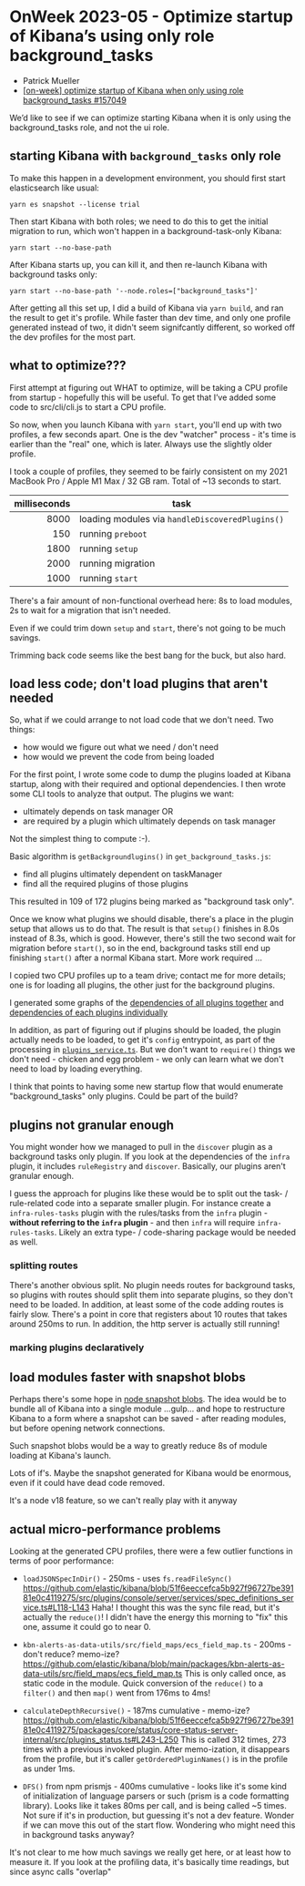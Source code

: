 # OnWeek 2023-05 - Optimize startup of Kibana’s using only role background_tasks

- Patrick Mueller
- [[on-week] optimize startup of Kibana when only using role background_tasks #157049](https://github.com/elastic/kibana/pull/157049)

We’d like to see if we can optimize starting Kibana when it is only
using the background_tasks role, and not the ui role.

## starting Kibana with `background_tasks` only role

To make this happen in a development environment, you should first
start elasticsearch like usual:

```console
yarn es snapshot --license trial
```

Then start Kibana with both roles; we need to do this to get the initial
migration to run, which won't happen in a background-task-only Kibana:

```console
yarn start --no-base-path
```

After Kibana starts up, you can kill it, and then re-launch Kibana with 
background tasks only:

```console
yarn start --no-base-path '--node.roles=["background_tasks"]'
```

After getting all this set up, I did a build of Kibana via `yarn build`,
and ran the result to get it's profile.  While faster than dev time, and
only one profile generated instead of two, it didn't seem signifcantly
different, so worked off the dev profiles for the most part.

## what to optimize???

First attempt at figuring out WHAT to optimize, will be taking a CPU
profile from startup - hopefully this will be useful.  To get that I’ve
added some code to src/cli/cli.js to start a CPU profile.

So now, when you launch Kibana with `yarn start`, you'll end up with
two profiles, a few seconds apart.  One is the dev "watcher" process -
it's time is earlier than the "real" one, which is later.  Always use
the slightly older profile.

I took a couple of profiles, they seemed to be fairly consistent on
my 2021 MacBook Pro / Apple M1 Max / 32 GB ram.  Total of ~13 seconds
to start.

| milliseconds | task | 
| ----:        | ---- |
| 8000         | loading modules via `handleDiscoveredPlugins()`
|  150         | running `preboot`
| 1800         | running `setup`
| 2000         | running migration
| 1000         | running `start`

There's a fair amount of non-functional overhead here: 8s to load
modules, 2s to wait for a migration that isn't needed.

Even if we could trim down `setup` and `start`, there's not going to
be much savings.

Trimming back code seems like the best bang for the buck, but also hard.

## load less code; don't load plugins that aren't needed

So, what if we could arrange to not load code that we don't need.  Two
things:

- how would we figure out what we need / don't need
- how would we prevent the code from being loaded

For the first point, I wrote some code to dump the plugins loaded
at Kibana startup, along with their required and optional dependencies.
I then wrote some CLI tools to analyze that output.  The plugins we want:

- ultimately depends on task manager OR
- are required by a plugin which ultimately depends on task manager

Not the simplest thing to compute :-).

Basic algorithm is `getBackgroundlugins()` in `get_background_tasks.js`:

- find all plugins ultimately dependent on taskManager
- find all the required plugins of those plugins

This resulted in 109 of 172 plugins being marked as "background task only".

Once we know what plugins we should disable, there's a place in the plugin
setup that allows us to do that.  The result is that `setup()` finishes
in 8.0s instead of 8.3s, which is good.  However, there's still the
two second wait for migration before `start()`, so in the end, 
background tasks still end up finishing `start()` after a normal
Kibana start.  More work required ...

I copied two CPU profiles up to a team drive; contact me for more
details; one is for loading all plugins, the other just for the
background plugins.

I generated some graphs of the 
[dependencies of all plugins together](./plugin-deps-graphviz.md)
and
[dependencies of each plugins individually](./mermaid/plugin-all-mermaid.md)

In addition, as part of figuring out if plugins should be loaded, the
plugin actually needs to be loaded, to get it's `config`
entrypoint, as part of the processing in
[`plugins_service.ts`](https://github.com/elastic/kibana/blob/main/packages/core/plugins/core-plugins-server-internal/src/plugins_service.ts).
But we don't want to `require()` things we don't need - chicken and 
egg problem - we only can learn what we don't need to load by loading
everything.

I think that points to having some new startup flow that would
enumerate "background_tasks" only plugins.  Could be part of the
build?

## plugins not granular enough

You might wonder how we managed to pull in the `discover` plugin as
a background tasks only plugin.  If you look at the dependencies of the
`infra` plugin, it includes `ruleRegistry` and `discover`.  Basically,
our plugins aren't granular enough.

I guess the approach for plugins like these would be to split out the
task- / rule-related code into a separate smaller plugin.  For instance
create a `infra-rules-tasks` plugin with the rules/tasks from the
`infra` plugin - **without referring to the `infra` plugin** - and
then `infra` will require `infra-rules-tasks`.  Likely an extra
type- / code-sharing package would be needed as well.

### splitting routes

There's another obvious split.  No plugin needs routes for background tasks,
so plugins with routes should split them into separate plugins, so they
don't need to be loaded.  In addition, at least some of the code adding
routes is fairly slow.  There's a point in core that registers about 10
routes that takes around 250ms to run.  In addition, the http server is
actually still running!

### marking plugins declaratively

## load modules faster with snapshot blobs

Perhaps there's some hope in 
[node snapshot blobs](https://blog.logrocket.com/snapshot-flags-node-js-v18-8/).
The idea would be to bundle all of Kibana into a single module ...gulp... and
hope to restructure Kibana to a form where a snapshot can be saved - after
reading modules, but before opening network connections.  

Such snapshot blobs would be a way to greatly reduce 8s of module loading at
Kibana's launch.

Lots of if's.  Maybe the snapshot generated for Kibana would be enormous,
even if it could have dead code removed.

It's a node v18 feature, so we can't really play with it anyway

## actual micro-performance problems

Looking at the generated CPU profiles, there were a few outlier
functions in terms of poor performance:

- `loadJSONSpecInDir()` - 250ms - uses `fs.readFileSync()`
  https://github.com/elastic/kibana/blob/51f6eeccefca5b927f96727be39181e0c4119275/src/plugins/console/server/services/spec_definitions_service.ts#L118-L143
  Haha!  I thought this was the sync file read, but it's actually the 
  `reduce()`!  I didn't have the energy this morning to "fix" this one,
  assume it could go to near 0.

- `kbn-alerts-as-data-utils/src/field_maps/ecs_field_map.ts` - 200ms - don't reduce? memo-ize?
  https://github.com/elastic/kibana/blob/main/packages/kbn-alerts-as-data-utils/src/field_maps/ecs_field_map.ts
  This is only called once, as static code in the module.  Quick conversion of the `reduce()` to a `filter()`
  and then `map()` went from 176ms to 4ms!

- `calculateDepthRecursive()` - 187ms cumulative - memo-ize?
  https://github.com/elastic/kibana/blob/51f6eeccefca5b927f96727be39181e0c4119275/packages/core/status/core-status-server-internal/src/plugins_status.ts#L243-L250
  This is called 312 times, 273 times with a previous invoked plugin.  After
  memo-ization, it disappears from the profile, but it's caller 
  `getOrderedPluginNames()` is in the profile as under 1ms.

- `DFS()` from npm prismjs - 400ms cumulative - looks like it's some kind
  of initialization of language parsers or such (prism is a code formatting
  library).  Looks like it takes 80ms per call, and is being called ~5 times.
  Not sure if it's in production, but guessing it's not a dev feature.
  Wonder if we can move this out of the start flow.  Wondering who might
  need this in background tasks anyway?

It's not clear to me how much savings we really get here, or at least how
to measure it.  If you look at the profiling data, it's basically time
readings, but since async calls "overlap"
